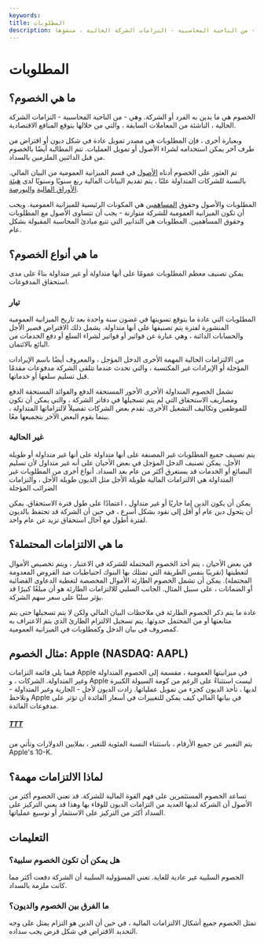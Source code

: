 ```yaml
---
keywords: 
title: المطلوبات
description: ما هي الخصوم؟ الخصوم هي ما يدين به الفرد أو الشركة. إنها - من الناحية المحاسبية - التزامات الشركة الحالية ، منشؤها
---
```


# المطلوبات
## ما هي الخصوم؟

الخصوم هي ما يدين به الفرد أو الشركة. وهي - من الناحية المحاسبية - التزامات الشركة الحالية ، الناشئة من المعاملات السابقة ، والتي من خلالها يتوقع المنافع الاقتصادية.

وبعبارة أخرى ، فإن المطلوبات هي مصدر تمويل عادة في شكل ديون أو اقتراض من طرف آخر يمكن استخدامه لشراء الأصول أو تمويل العمليات. تتم المطالبة أيضًا بالخصوم من قبل الدائنين الملزمين بالسداد.

تم العثور على الخصوم أدناه [الأصول](/assets) في قسم الميزانية العمومية من البيان المالي. بالنسبة للشركات المتداولة علنًا ، يتم تقديم البيانات المالية ربع سنويًا وسنويًا لدى [هيئة الأوراق المالية](/sec) [والبورصة](/sec).

المطلوبات والأصول وحقوق [المساهمين](/shareholdersequity) هي المكونات الرئيسية للميزانية العمومية. ويجب أن تكون الميزانية العمومية للشركة متوازنة - يجب أن تتساوى الأصول مع المطلوبات وحقوق المساهمين. المطلوبات هي التدابير التي تتبع مبادئ المحاسبة المقبولة بشكل عام.

## ما هي أنواع الخصوم؟

يمكن تصنيف معظم المطلوبات عمومًا على أنها متداولة أو غير متداولة بناءً على مدى استحقاق المدفوعات.

### تيار

المطلوبات التي عادة ما يتوقع تسويتها في غضون سنة واحدة بعد تاريخ الميزانية العمومية المنشورة لفترة يتم تصنيفها على أنها متداولة. يشمل ذلك الاقتراض قصير الأجل والحسابات الدائنة ، وهي عبارة عن فواتير أو فواتير لشراء السلع أو دفع الخدمات من البائع بالائتمان.

من الالتزامات الحالية المهمة الأخرى الدخل المؤجل ، والمعروف أيضًا باسم الإيرادات المؤجلة أو الإيرادات غير المكتسبة ، والتي تحدث عندما تتلقى الشركة مدفوعات مقدمًا قبل تسليم سلعها أو خدماتها.

تشمل الخصوم المتداولة الأخرى الأجور المستحقة الدفع والفوائد المستحقة الدفع ومصاريف الاستحقاق التي لم يتم تسجيلها في دفاتر الشركة ، والتي يمكن أن تكون للموظفين وتكاليف التشغيل الأخرى. تقدم بعض الشركات تفصيلاً لالتزاماتها المتداولة ، بينما يقوم البعض الآخر بتجميعها معًا.

### غير الحالية

يتم تصنيف جميع المطلوبات غير المصنفة على أنها متداولة على أنها غير متداولة أو طويلة الأجل. يمكن تصنيف الدخل المؤجل في بعض الأحيان على أنه غير متداول لأن تسليم البضائع أو الخدمات قد يستغرق أكثر من عام بعد السداد. أنواع أخرى من المطلوبات غير المتداولة هي الالتزامات المالية طويلة الأجل مثل الديون طويلة الأجل ، والتزامات الضرائب المؤجلة

يمكن أن يكون الدين إما جاريًا أو غير متداول ، اعتمادًا على طول فترة الاستحقاق. يمكن أن يتحول دين عام أو أقل إلى نقود بشكل أسرع ، في حين أن الشركة قد تحتفظ بالديون لفترة أطول مع آجال استحقاق تزيد عن عام واحد.

## ما هي الالتزامات المحتملة؟

في بعض الأحيان ، يتم أخذ الخصوم المحتملة للشركة في الاعتبار ، ويتم تخصيص الأموال لتغطيتها (تقريبًا بنفس الطريقة التي تمتلك بها البنوك احتياطيات ضد القروض المعدومة المحتملة). يمكن أن تشمل الخصوم الطارئة الأموال المخصصة لتغطية الدعاوى القضائية أو الضمانات ، على سبيل المثال. الجانب السلبي للالتزامات الطارئة هو أن مبلغًا كبيرًا قد يؤثر سلبًا على سعر سهم الشركة.

عادة ما يتم ذكر الخصوم الطارئة في ملاحظات البيان المالي ولكن لا يتم تسجيلها حتى يتم متابعتها أو من المحتمل حدوثها. يتم تسجيل الالتزام الطارئ الذي يتم الاعتراف به كمصروف في بيان الدخل وكمطلوبات في الميزانية العمومية.

## مثال الخصوم: Apple (NASDAQ: AAPL)

فيما يلي قائمة التزامات Apple في ميزانيتها العمومية ، مقسمة إلى الخصوم المتداولة وغير المتداولة. الشركات ، و Apple ليست استثناءً على الرغم من كومة السيولة الكبيرة لديها ، تأخذ الديون كجزء من تمويل عملياتها. زادت الديون لأجل - الجارية وغير المتداولة - وتلاحظ Apple في بيانها المالي كيف يمكن للتغييرات في أسعار الفائدة أن تؤثر على مدفوعات الفائدة.

<h5> <a href=""> TTT </a> </h5>

يتم التعبير عن جميع الأرقام ، باستثناء النسبة المئوية للتغير ، بملايين الدولارات وتأتي من Apple's 10-K.

## لماذا الالتزامات مهمة؟

تساعد الخصوم المستثمرين على فهم القوة المالية للشركة. قد تعني الخصوم أكثر من الأصول أن الشركة لديها العديد من التزامات الديون للوفاء بها وهذا قد يعني التركيز على السداد أكثر من التركيز على الاستثمار أو توسيع عملياتها.

## التعليمات

### هل يمكن أن تكون الخصوم سلبية؟

الخصوم السلبية غير عادية للغاية. تعني المسؤولية السلبية أن الشركة دفعت أكثر مما كانت ملزمة بالسداد.

### ما الفرق بين الخصوم والديون؟

تمثل الخصوم جميع أشكال الالتزامات المالية ، في حين أن الدين هو التزام يمثل على وجه التحديد الاقتراض في شكل قرض يجب سداده.

